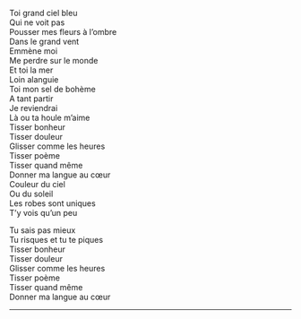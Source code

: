 Toi grand ciel bleu  
Qui ne voit pas  
Pousser mes fleurs à l’ombre  
Dans le grand vent  
Emmène moi  
Me perdre sur le monde  
Et toi la mer  
Loin alanguie  
Toi mon sel de bohème  
A tant partir  
Je reviendrai  
Là ou ta houle m’aime  
Tisser bonheur  
Tisser douleur  
Glisser comme les heures  
Tisser poème  
Tisser quand même  
Donner ma langue au cœur  
Couleur du ciel  
Ou du soleil  
Les robes sont uniques  
T’y vois qu’un peu  
  
Tu sais pas mieux  
Tu risques et tu te piques  
Tisser bonheur  
Tisser douleur  
Glisser comme les heures  
Tisser poème  
Tisser quand même  
Donner ma langue au cœur  
____